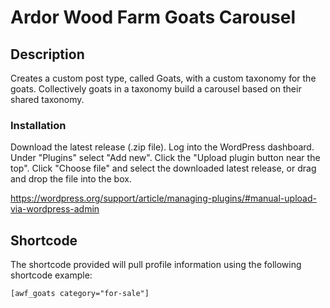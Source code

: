 # Ardor Wood Farm Goats Carousel

## Description

Creates a custom post type, called Goats, with a custom taxonomy for the goats. Collectively goats in a taxonomy build a carousel based on their shared taxonomy.

### Installation
Download the latest release (.zip file). Log into the WordPress dashboard. Under "Plugins" select "Add new". Click the "Upload plugin button near the top". Click "Choose file" and select the downloaded latest release, or drag and drop the file into the box.

<a href="https://wordpress.org/support/article/managing-plugins/#manual-upload-via-wordpress-admin" target="_blank">https://wordpress.org/support/article/managing-plugins/#manual-upload-via-wordpress-admin</a>

## Shortcode

The shortcode provided will pull profile information using the following shortcode example:

```
[awf_goats category="for-sale"]
```
